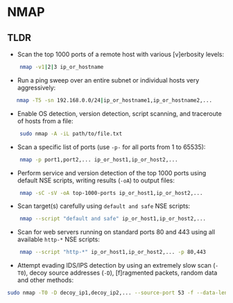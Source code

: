 # NMAP

## TLDR

- Scan the top 1000 ports of a remote host with various [v]erbosity levels:

```sh
    nmap -v1|2|3 ip_or_hostname
 ```

- Run a ping sweep over an entire subnet or individual hosts very aggressively:

 ```sh
    nmap -T5 -sn 192.168.0.0/24|ip_or_hostname1,ip_or_hostname2,...
```

- Enable OS detection, version detection, script scanning, and traceroute of hosts from a file:

```sh
    sudo nmap -A -iL path/to/file.txt
```

- Scan a specific list of ports (use `-p-` for all ports from 1 to 65535):

```sh
    nmap -p port1,port2,... ip_or_host1,ip_or_host2,...
```

- Perform service and version detection of the top 1000 ports using default NSE scripts, writing results (`-oA`) to output files:

```sh
    nmap -sC -sV -oA top-1000-ports ip_or_host1,ip_or_host2,...
```

- Scan target(s) carefully using `default and safe` NSE scripts:

```sh
    nmap --script "default and safe" ip_or_host1,ip_or_host2,...
```

- Scan for web servers running on standard ports 80 and 443 using all available `http-*` NSE scripts:

```sh
    nmap --script "http-*" ip_or_host1,ip_or_host2,... -p 80,443
```

- Attempt evading IDS/IPS detection by using an extremely slow scan (`-T0`), decoy source addresses (`-D`), [f]ragmented packets, random data and other methods:

```sh
sudo nmap -T0 -D decoy_ip1,decoy_ip2,... --source-port 53 -f --data-length 16 -Pn ip_or_host
```

